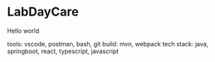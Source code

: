 # LabDayCare

Hello world

tools: vscode, postman, bash, git
build: mvn, webpack
tech stack: java, springboot, react, typescript, javascript
